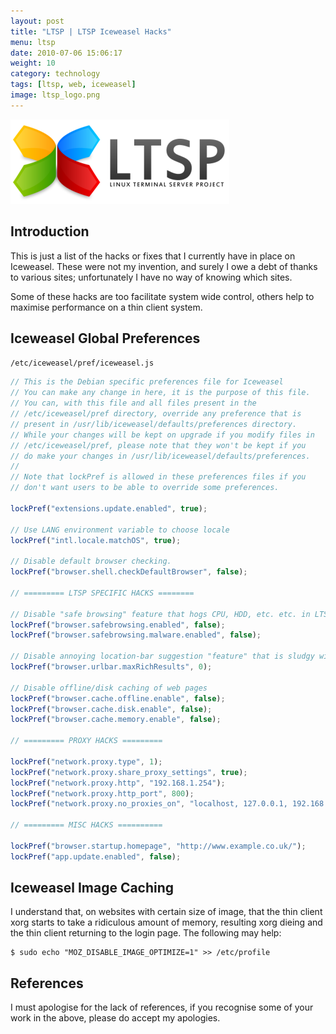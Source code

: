 ```yaml
---
layout: post
title: "LTSP | LTSP Iceweasel Hacks"
menu: ltsp
date: 2010-07-06 15:06:17
weight: 10
category: technology
tags: [ltsp, web, iceweasel]
image: ltsp_logo.png
---
```


<img src="/assets/ltsp_logo.png" class="image-right" alt="LTSP Logo">

## Introduction

This is just a list of the hacks or fixes that I currently have in place on Iceweasel.  These were not my invention, and surely I owe a debt of thanks to various sites; unfortunately I have no way of knowing which sites.

Some of these hacks are too facilitate system wide control, others help to maximise performance on a thin client system.

<!--more-->

## Iceweasel Global Preferences

`/etc/iceweasel/pref/iceweasel.js`

```js
// This is the Debian specific preferences file for Iceweasel
// You can make any change in here, it is the purpose of this file.
// You can, with this file and all files present in the
// /etc/iceweasel/pref directory, override any preference that is
// present in /usr/lib/iceweasel/defaults/preferences directory.
// While your changes will be kept on upgrade if you modify files in
// /etc/iceweasel/pref, please note that they won't be kept if you
// do make your changes in /usr/lib/iceweasel/defaults/preferences.
//
// Note that lockPref is allowed in these preferences files if you
// don't want users to be able to override some preferences.

lockPref("extensions.update.enabled", true);

// Use LANG environment variable to choose locale
lockPref("intl.locale.matchOS", true);

// Disable default browser checking.
lockPref("browser.shell.checkDefaultBrowser", false);

// ========= LTSP SPECIFIC HACKS ========

// Disable "safe browsing" feature that hogs CPU, HDD, etc. etc. in LTSP
lockPref("browser.safebrowsing.enabled", false);
lockPref("browser.safebrowsing.malware.enabled", false);

// Disable annoying location-bar suggestion "feature" that is sludgy with thin-clients
lockPref("browser.urlbar.maxRichResults", 0);

// Disable offline/disk caching of web pages
lockPref("browser.cache.offline.enable", false);
lockPref("browser.cache.disk.enable", false);
lockPref("browser.cache.memory.enable", false);

// ========= PROXY HACKS =========

lockPref("network.proxy.type", 1);
lockPref("network.proxy.share_proxy_settings", true);
lockPref("network.proxy.http", "192.168.1.254");
lockPref("network.proxy.http_port", 800);
lockPref("network.proxy.no_proxies_on", "localhost, 127.0.0.1, 192.168.1.0/24");

// ========= MISC HACKS ==========

lockPref("browser.startup.homepage", "http://www.example.co.uk/");
lockPref("app.update.enabled", false);
```

## Iceweasel Image Caching

I understand that, on websites with certain size of image, that the thin client xorg starts to take a ridiculous amount of memory, resulting xorg dieing and the thin client returning to the login page.  The following may help:

    $ sudo echo "MOZ_DISABLE_IMAGE_OPTIMIZE=1" >> /etc/profile

## References

I must apologise for the lack of references, if you recognise some of your work in the above, please do accept my apologies.
